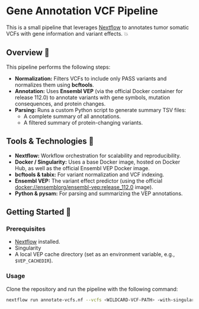 # Gene Annotation VCF Pipeline

This is a small pipeline that leverages [Nextflow](https://www.nextflow.io/) to annotates tumor somatic VCFs with gene information and variant effects. 💥

## Overview 🎯

This pipeline performs the following steps:
- **Normalization:** Filters VCFs to include only PASS variants and normalizes them using **bcftools**.
- **Annotation:** Uses **Ensembl VEP** (via the official Docker container for release 112.0) to annotate variants with gene symbols, mutation consequences, and protein changes.
- **Parsing:** Runs a custom Python script to generate summary TSV files:
  - A complete summary of all annotations.
  - A filtered summary of protein-changing variants.

## Tools & Technologies 🔧

- **Nextflow:** Workflow orchestration for scalability and reproducibility.
- **Docker / Singularity:** Uses a base Docker image, hosted on Docker Hub, as well as the official Ensembl VEP Docker image.
- **bcftools & tabix:** For variant normalization and VCF indexing.
- **Ensembl VEP:** The variant effect predictor (using the official [docker://ensemblorg/ensembl-vep:release_112.0](https://hub.docker.com/r/ensemblorg/ensembl-vep) image).
- **Python & pysam:** For parsing and summarizing the VEP annotations.


## Getting Started 🚀

### Prerequisites

- [Nextflow](https://www.nextflow.io/) installed.
- Singularity
- A local VEP cache directory (set as an environment variable, e.g., `$VEP_CACHEDIR`).

### Usage

Clone the repository and run the pipeline with the following command:

```bash
nextflow run annotate-vcfs.nf --vcfs <WILDCARD-VCF-PATH> -with-singularity --vep_cachedir $VEP_CACHEDIR

